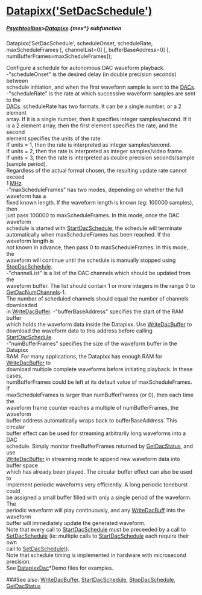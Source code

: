 # [Datapixx('SetDacSchedule')](Datapixx-SetDacSchedule) 
##### [Psychtoolbox](Psychtoolbox)>[Datapixx](Datapixx).{mex*} subfunction

Datapixx('SetDacSchedule', scheduleOnset, scheduleRate, maxScheduleFrames [, channelList=0] [, bufferBaseAddress=0] [, numBufferFrames=maxScheduleFrames]);

Configure a schedule for autonomous DAC waveform playback.  
-"scheduleOnset" is the desired delay (in double precision seconds) between  
schedule initiation, and when the first waveform sample is sent to the [DACs](DACs).  
-"scheduleRate" is the rate at which successive waveform samples are sent to the  
[DACs](DACs). scheduleRate has two formats.  It can be a single number, or a 2 element  
array. If it is a single number, then it specifies integer samples/second. If it  
is a 2 element array, then the first element specifies the rate, and the second  
element specifies the units of the rate.  
If units = 1, then the rate is interpreted as integer samples/second.  
If units = 2, then the rate is interpreted as integer samples/video frame.  
If units = 3, then the rate is interpreted as double precision seconds/sample  
(sample period).  
Regardless of the actual format chosen, the resulting update rate cannot exceed  
1 [MHz](MHz).  
-"maxScheduleFrames" has two modes, depending on whether the full waveform has a  
fixed known length. If the waveform length is known (eg: 100000 samples), then  
just pass 100000 to maxScheduleFrames. In this mode, once the DAC waveform  
schedule is started with [StartDacSchedule](StartDacSchedule), the schedule will terminate  
automatically when maxScheduleFrames has been reached. If the waveform length is  
not known in advance, then pass 0 to maxScheduleFrames. In this mode, the  
waveform will continue until the schedule is manually stopped using  
[StopDacSchedule](StopDacSchedule).  
-"channelList" is a list of the DAC channels which should be updated from the  
waveform buffer. The list should contain 1 or more integers in the range 0 to  
[GetDacNumChannels](GetDacNumChannels)-1.  
The number of scheduled channels should equal the number of channels downloaded  
in [WriteDacBuffer](WriteDacBuffer). -"bufferBaseAddress" specifies the start of the RAM buffer  
which holds the waveform data inside the Datapixx. Use [WriteDacBuffer](WriteDacBuffer) to  
download the waveform data to this address before calling [StartDacSchedule](StartDacSchedule).  
-"numBufferFrames" specifies the size of the waveform buffer in the Datapixx  
RAM. For many applications, the Datapixx has enough RAM for [WriteDacBuffer](WriteDacBuffer) to  
download multiple complete waveforms before initiating playback. In these cases,  
numBufferFrames could be left at its default value of maxScheduleFrames. If  
maxScheduleFrames is larger than numBufferFrames (or 0), then each time the  
waveform frame counter reaches a multiple of numBufferFrames, the waveform  
buffer address automatically wraps back to bufferBaseAddress. This circular  
buffer effect can be used for streaming arbitrarily long waveforms into a DAC  
schedule. Simply monitor freeBufferFrames returned by [GetDacStatus](GetDacStatus), and use  
[WriteDacBuffer](WriteDacBuffer) in streaming mode to append new waveform data into buffer space  
which has already been played. The circular buffer effect can also be used to  
implement periodic waveforms very efficiently. A long periodic toneburst could  
be assigned a small buffer filled with only a single period of the waveform. The  
periodic waveform will play continuously, and any [WriteDacBuff](WriteDacBuff) into the waveform  
buffer will immediately update the generated waveform.  
Note that every call to [StartDacSchedule](StartDacSchedule) must be preceeded by a call to  
[SetDacSchedule](SetDacSchedule) (ie: multiple calls to [StartDacSchedule](StartDacSchedule) each require their own  
call to [SetDacSchedule)](SetDacSchedule)).  
Note that schedule timing is implemented in hardware with microsecond precision.  
See [DatapixxDac](DatapixxDac)\*Demo files for examples.  
  


###See also:
[WriteDacBuffer](Datapixx-WriteDacBuffer), [StartDacSchedule](Datapixx-StartDacSchedule), [StopDacSchedule](Datapixx-StopDacSchedule), [GetDacStatus](Datapixx-GetDacStatus)
